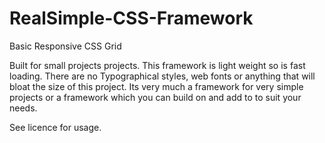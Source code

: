 # RealSimple-CSS-Framework
Basic Responsive CSS Grid

Built for small projects projects. This framework is light weight so is fast loading. There are no Typographical styles, web fonts or anything that will bloat the size of this project. Its very much a framework for very simple projects or a framework which you can build on and add to to suit your needs.

See licence for usage.